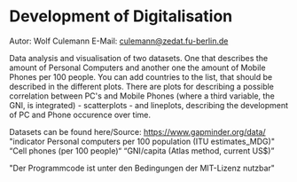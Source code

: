 # Development of Digitalisation

Autor: Wolf Culemann
E-Mail: culemann@zedat.fu-berlin.de

Data analysis and visualisation of two datasets. One that describes the amount of Personal Computers and another one the amount of Mobile Phones per 100 people.
You can add countries to the list, that should be described in the different plots. There are plots for describing a possible correlation between PC's and Mobile Phones (where a third variable, the GNI, is integrated) - scatterplots - and lineplots, describing the development of PC and Phone occurence over time.

Datasets can be found here/Source: https://www.gapminder.org/data/
"indicator Personal computers per 100 population (ITU estimates_MDG)"
“Cell phones (per 100 people)“
“GNI/capita (Atlas method, current US$)”


"Der Programmcode ist unter den Bedingungen der MIT-Lizenz nutzbar"
